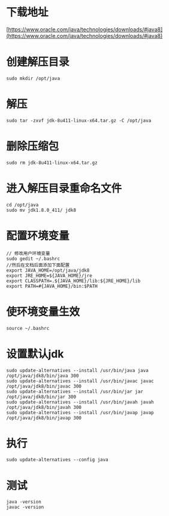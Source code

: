 # 下载地址
[https://www.oracle.com/java/technologies/downloads/#java8](https://www.oracle.com/java/technologies/downloads/#java8)
# 创建解压目录
```
sudo mkdir /opt/java
```
# 解压
```
sudo tar -zxvf jdk-8u411-linux-x64.tar.gz -C /opt/java
```
# 删除压缩包
```
sudo rm jdk-8u411-linux-x64.tar.gz
```
# 进入解压目录重命名文件
```
cd /opt/java
sudo mv jdk1.8.0_411/ jdk8
```
# 配置环境变量
```shell
// 修改用户环境变量
sudo gedit ~/.bashrc
//然后在文档后面添加下面配置
export JAVA_HOME=/opt/java/jdk8
export JRE_HOME=${JAVA_HOME}/jre
export CLASSPATH=.${JAVA_HOME}/lib:${JRE_HOME}/lib
export PATH=#{JAVA_HOME}/bin:$PATH
```
# 使环境变量生效
```
source ~/.bashrc
```
# 设置默认jdk
```shell
sudo update-alternatives --install /usr/bin/java java /opt/java/jdk8/bin/java 300  
sudo update-alternatives --install /usr/bin/javac javac /opt/java/jdk8/bin/javac 300  
sudo update-alternatives --install /usr/bin/jar jar /opt/java/jdk8/bin/jar 300   
sudo update-alternatives --install /usr/bin/javah javah /opt/java/jdk8/bin/javah 300   
sudo update-alternatives --install /usr/bin/javap javap /opt/java/jdk8/bin/javap 300 
```
# 执行
```shell
sudo update-alternatives --config java
```
# 测试
```shell
java -version
javac -version
```
